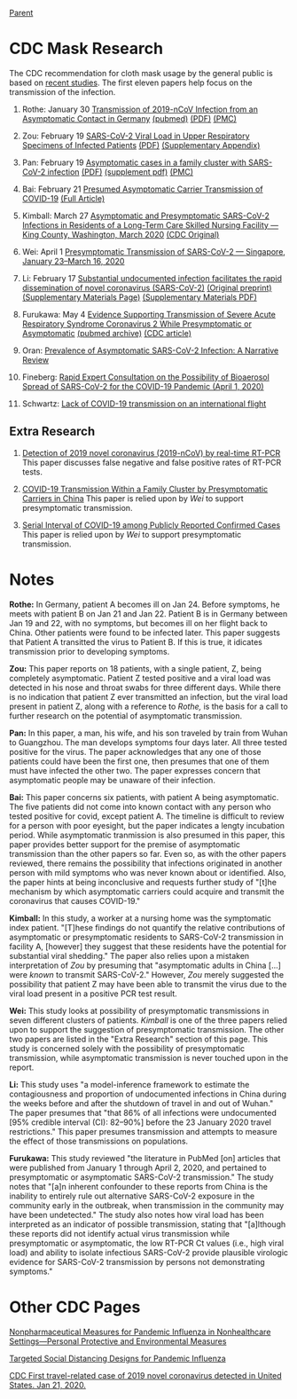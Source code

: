 [Parent](#pages/blog/cv19/index)

# CDC Mask Research

The CDC recommendation for cloth mask usage by the general public is based on 
[recent studies](https://www.cdc.gov/coronavirus/2019-ncov/prevent-getting-sick/cloth-face-cover-guidance.html#recent-studies).  The first eleven papers help
focus on the transmission of the infection.

1. Rothe: January 30  [Transmission of 2019-nCoV Infection from an Asymptomatic Contact in Germany](https://www.nejm.org/doi/full/10.1056/NEJMc2001468?url_ver=Z39.88-2003&rfr_id=ori:rid:crossref.org&rfr_dat=cr_pub%20%200pubmed) [(pubmed)](https://pubmed.ncbi.nlm.nih.gov/32003551/) [(PDF)](https://www.nejm.org/doi/pdf/10.1056/NEJMc2001468?articleTools=true) [(PMC)](https://www.ncbi.nlm.nih.gov/pmc/articles/PMC7120970/)

1. Zou: February 19  [SARS-CoV-2 Viral Load in Upper Respiratory Specimens of Infected Patients](https://www.nejm.org/doi/full/10.1056/NEJMc2001737?url_ver=Z39.88-2003&rfr_id=ori:rid:crossref.org&rfr_dat=cr_pub%20%200pubmed)
[(PDF)](https://www.nejm.org/doi/pdf/10.1056/NEJMc2001737?articleTools=true) 
[(Supplementary Appendix)](https://www.nejm.org/doi/suppl/10.1056/NEJMc2001737/suppl_file/nejmc2001737_appendix.pdf)

1. Pan: February 19  [Asymptomatic cases in a family cluster with SARS-CoV-2 infection](https://pubmed.ncbi.nlm.nih.gov/32087116/)  [(PDF)](https://www.thelancet.com/pdfs/journals/laninf/PIIS1473-3099(20)30114-6.pdf) [(supplement pdf)](https://www.ncbi.nlm.nih.gov/pmc/articles/PMC7158985/bin/mmc1.pdf) [(PMC)](https://www.ncbi.nlm.nih.gov/pmc/articles/pmid/32087116/)

1. Bai: February 21  [Presumed Asymptomatic Carrier Transmission of COVID-19](https://pubmed.ncbi.nlm.nih.gov/32083643/)  [(Full Article)](https://www.ncbi.nlm.nih.gov/pmc/articles/PMC7042844/)

1. Kimball: March 27  [Asymptomatic and Presymptomatic SARS-CoV-2 Infections in Residents of a Long-Term Care Skilled Nursing Facility — King County, Washington, March 2020](https://www.ncbi.nlm.nih.gov/pmc/articles/PMC7119514/) [(CDC Original)](https://www.cdc.gov/mmwr/volumes/69/wr/mm6913e1.htm?s_cid=mm6913e1_w)

1. Wei: April 1  [Presymptomatic Transmission of SARS-CoV-2 — Singapore, January 23–March 16, 2020](https://www.ncbi.nlm.nih.gov/pmc/articles/PMC7147908/)

1. Li: February 17  [Substantial undocumented infection facilitates the rapid dissemination of novel coronavirus (SARS-CoV-2)](https://www.ncbi.nlm.nih.gov/pmc/articles/PMC7164387/)  [(Original preprint)](https://www.ncbi.nlm.nih.gov/pmc/articles/PMC7239048/) [(Supplementary Materials Page)](https://science.sciencemag.org/content/suppl/2020/03/13/science.abb3221.DC1)  [(Supplementary Materials PDF)](https://science.sciencemag.org/highwire/filestream/740947/field_highwire_adjunct_files/3/abb3221_Li_SM_rev.pdf)

1. Furukawa: May 4  [Evidence Supporting Transmission of Severe Acute Respiratory Syndrome Coronavirus 2 While Presymptomatic or Asymptomatic](https://wwwnc.cdc.gov/eid/article/26/7/20-1595_article) [(pubmed archive)](https://www.ncbi.nlm.nih.gov/pmc/articles/PMC7323549/?report=classic) [(CDC article)](https://wwwnc.cdc.gov/eid/article/26/7/20-1595_article)

1. Oran: [Prevalence of Asymptomatic SARS-CoV-2 Infection: A Narrative Review](https://www.ncbi.nlm.nih.gov/pmc/articles/PMC7281624/)

1. Fineberg: [Rapid Expert Consultation on the Possibility of Bioaerosol Spread of SARS-CoV-2 for the COVID-19 Pandemic (April 1, 2020)](https://www.nap.edu/read/25769/chapter/1)

1. Schwartz: [Lack of COVID-19 transmission on an international flight](https://www.ncbi.nlm.nih.gov/pmc/articles/PMC7162437/)


## Extra Research

1. [Detection of 2019 novel coronavirus (2019-nCoV) by real-time RT-PCR](https://www.ncbi.nlm.nih.gov/pmc/articles/PMC6988269/)
   This paper discusses false negative and false positive rates of RT-PCR 
   tests.

1. [COVID-19 Transmission Within a Family Cluster by Presymptomatic Carriers in China](https://www.ncbi.nlm.nih.gov/pmc/articles/PMC7184331/)
   This paper is relied upon by *Wei* to support presymptomatic transmission.
   
1. [Serial Interval of COVID-19 among Publicly Reported Confirmed Cases](https://www.ncbi.nlm.nih.gov/pmc/articles/PMC7258488/)
   This paper is relied upon by *Wei* to support presymptomatic transmission.


# Notes

**Rothe:**  In Germany, patient A becomes ill on Jan 24.  Before symptoms, 
he meets with patient B on Jan 21 and Jan 22.  Patient B is in Germany between 
Jan 19 and 22,  with no symptoms, but becomes ill on her flight back to China. 
Other patients were found to be infected later.  This paper suggests that 
Patient A transitted the virus to Patient B.  If this is true, it idicates 
transmission prior to developing symptoms.

**Zou:**  This paper reports on 18 patients, with a single patient, Z, being
completely asymptomatic.  Patient Z tested positive and a viral load was 
detected in his nose and throat swabs for three different days.  While there
is no indication that patient Z ever transmitted an infection, but the viral 
load present in patient Z, along with a reference to *Rothe,* is the basis for
a call to further research on the potential of asymptomatic transmission.

**Pan:**  In this paper, a man, his wife, and his son traveled by train from 
Wuhan to Guangzhou.  The man develops symptoms four days later.  All three 
tested positive for the virus.  The paper acknowledges that any one of those
patients could have been the first one, then presumes that one of them must 
have infected the other two.  The paper expresses concern that asymptomatic 
people may be unaware of their infection.

**Bai:**  This paper concerns six patients, with patient A being asymptomatic.
The five patients did not come into known contact with any person who tested 
positive for covid, except patient A.  The timeline is difficult to review for 
a person with poor eyesight, but the paper indicates a lengty incubation period. 
While asymptomatic tranmission is also presumed in this paper, this paper 
provides better support for the premise of asymptomatic transmission than the 
other papers so far.  Even so, as with the other papers reviewed, there remains 
the possibility that infections originated in another person with mild symptoms 
who was never known about or identified.  Also, the paper hints at being 
inconclusive and requests further study of "[t]he mechanism by which 
asymptomatic carriers could acquire and transmit the coronavirus that causes 
COVID-19."

**Kimball:**  In this study, a worker at a nursing home was the symptomatic 
index patient.  "[T]hese findings do not quantify the relative contributions of 
asymptomatic or presymptomatic residents to SARS-CoV-2 transmission in facility 
A, [however] they suggest that these residents have the potential for 
substantial viral shedding."  The paper also relies upon a mistaken 
interpretation of *Zou* by presuming that  "asymptomatic adults in China 
[...] were *known* to transmit SARS-CoV-2."  However, *Zou* merely suggested 
the possibility that patient Z may have been able to transmit the virus due 
to the viral load present in a positive PCR test result.

**Wei:**  This study looks at possibility of presymptomatic transmissions in 
seven different clusters of patients.  *Kimball* is one of the three papers 
relied upon to support the suggestion of presymptomatic transmission.  The other 
two papers are listed in the "Extra Research" section of this page.  This 
study is concerned solely with the possibility of presymptomatic transmission, 
while asymptomatic transmission is never touched upon in the report.

**Li:**  This study uses "a model-inference framework to estimate the 
contagiousness and proportion of undocumented infections in China during the 
weeks before and after the shutdown of travel in and out of Wuhan."  The paper 
presumes that "that 86% of all infections were undocumented [95% credible 
interval (CI): 82–90%] before the 23 January 2020 travel restrictions."  This 
paper presumes transmission and attempts to measure the effect of those 
transmissions on populations.

**Furukawa:**  This study reviewed "the literature in PubMed [on] articles 
that were published from January 1 through April 2, 2020, and pertained to 
presymptomatic or asymptomatic SARS-CoV-2 transmission."  The study notes that 
"[a]n inherent confounder to these reports from China is the inability to 
entirely rule out alternative SARS-CoV-2 exposure in the community early in 
the outbreak, when transmission in the community may have been undetected."
The study also notes how viral load has been interpreted as an indicator of 
possible transmission, stating that "[a]lthough these reports did not identify 
actual virus transmission while presymptomatic or asymptomatic, the low 
RT-PCR Ct values (i.e., high viral load) and ability to isolate infectious 
SARS-CoV-2 provide plausible virologic evidence for SARS-CoV-2 transmission 
by persons not demonstrating symptoms."





# Other CDC Pages

[Nonpharmaceutical Measures for Pandemic Influenza in Nonhealthcare Settings—Personal Protective and Environmental Measures](https://wwwnc.cdc.gov/eid/article/26/5/19-0994_article)

[Targeted Social Distancing Designs for Pandemic Influenza](https://wwwnc.cdc.gov/eid/article/12/11/06-0255_article)

[CDC First travel-related case of 2019 novel coronavirus detected in United States. Jan 21, 2020.](https://www.cdc.gov/media/releases/2020/p0121-novel-coronavirus-travel-case.html)
